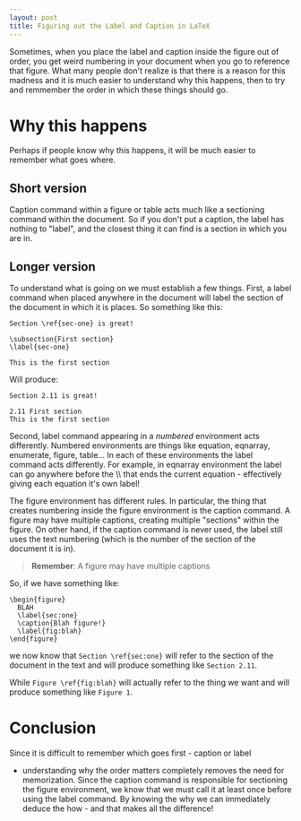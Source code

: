 ```yaml
---
layout: post
title: Figuring out the Label and Caption in LaTeX
---
```


Sometimes, when you place the label and caption inside the figure out of order, you get 
weird numbering in your document when you go to reference that figure. What many people don't realize
is that there is a reason for this madness and it is much easier to understand why this happens, then
to try and remmember the order in which these things should go.

Why this happens
================

Perhaps if people know why this happens, it will be much easier to remember what goes where.

Short version
-------------

Caption command within a figure or table acts much like a sectioning command within the document. So if you don't put a caption, the label has nothing to "label", and the closest thing it can find is a section in which you are in.

Longer version
--------------

To understand what is going on we must establish a few things. First, a label command when placed anywhere in the document will label the section of the document in which it is places. So something like this:

    Section \ref{sec-one} is great!  

    \subsection{First section}
    \label{sec-one} 

    This is the first section

Will produce:

    Section 2.11 is great!

    2.11 First section
    This is the first section


Second, label command appearing in a *numbered* environment acts
differently. Numbered environments are things like equation, eqnarray,
enumerate, figure, table... In each of these environments the
label command acts differently. For example, in eqnarray
environment the label can go anywhere before the \\\\ that ends the
current equation - effectively giving each equation it's own label!

The figure environment has different rules. In particular, the thing
that creates numbering inside the figure environment is the caption
command. A figure may have multiple captions, creating multiple
"sections" within the figure. On other hand, if the caption command is
never used, the label still uses the text numbering (which is the
number of the section of the document it is in).

> **Remember**: A figure may have multiple captions

So, if we have something like:

    \begin{figure}
      BLAH
      \label{sec:one}
      \caption{Blah figure!}
      \label{fig:blah}
    \end{figure}

we now know that `Section \ref{sec:one}` will refer to the section of the document in the text and will produce something like `Section 2.11`.

While `Figure \ref{fig:blah}` will actually refer to the thing we want and will produce something like `Figure 1`.

Conclusion
==========

Since it is difficult to remember which goes first - caption or label
- understanding why the order matters completely removes the need for
memorization. Since the caption command is responsible for sectioning
the figure environment, we know that we must call it at least once
before using the label command.  By knowing the why we can immediately
deduce the how - and that makes all the difference!
